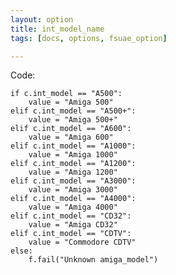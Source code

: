 ```yaml
---
layout: option
title: int_model_name
tags: [docs, options, fsuae_option]

---
```


Code:

    if c.int_model == "A500":
        value = "Amiga 500"
    elif c.int_model == "A500+":
        value = "Amiga 500+"
    elif c.int_model == "A600":
        value = "Amiga 600"
    elif c.int_model == "A1000":
        value = "Amiga 1000"
    elif c.int_model == "A1200":
        value = "Amiga 1200"
    elif c.int_model == "A3000":
        value = "Amiga 3000"
    elif c.int_model == "A4000":
        value = "Amiga 4000"
    elif c.int_model == "CD32":
        value = "Amiga CD32"
    elif c.int_model == "CDTV":
        value = "Commodore CDTV"
    else:
        f.fail("Unknown amiga_model")
